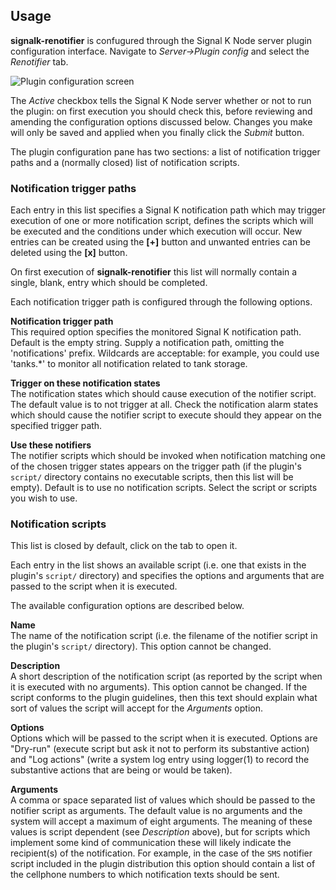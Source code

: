 ## Usage

__signalk-renotifier__ is confugured through the Signal K Node server plugin
configuration interface.
Navigate to _Server->Plugin config_ and select the _Renotifier_ tab.

![Plugin configuration screen](readme/screenshot.png)

The _Active_ checkbox tells the Signal K Node server whether or not to run the
plugin: on first execution you should check this, before reviewing and
amending the configuration options discussed below.
Changes you make will only be saved and applied when you finally click the
_Submit_ button.

The plugin configuration pane has two sections:  a list of notification
trigger paths and a (normally closed) list of notification scripts.

### Notification trigger paths  

Each entry in this list specifies a Signal K notification path which may
trigger execution of one or more notification script, defines the scripts
which will be executed and the conditions under which execution will occur.
New entries can be created using the __[+]__ button and unwanted entries can
be deleted using the __[x]__ button.

On first execution of __signalk-renotifier__ this list will normally contain
a single, blank, entry which should be completed.

Each notification trigger path is configured through the following options. 
 
__Notification trigger path__  
This required option specifies the monitored Signal K notification path.
Default is the empty string.
Supply a notification path, omitting the 'notifications' prefix.
Wildcards are acceptable: for example, you could use 'tanks.\*' to monitor all
notification related to tank storage.

__Trigger on these notification states__  
The notification states which should cause execution of the notifier script.
The default value is to not trigger at all.
Check the notification alarm states which should cause the notifier script
to execute should they appear on the specified trigger path.

__Use these notifiers__  
The notifier scripts which should be invoked when notification matching one of
the chosen trigger states appears on the trigger path (if the plugin's
`script/` directory contains no executable scripts, then this list will be
empty).
Default is to use no notification scripts.
Select the script or scripts you wish to use.

### Notification scripts

This list is closed by default, click on the tab to open it.

Each entry in the list shows an available script (i.e. one that exists in the
plugin's `script/` directory) and specifies the options and arguments that
are passed to the script when it is executed.

The available configuration options are described below.

__Name__  
The name of the notification script (i.e. the filename of the notifier script
in the plugin's `script/` directory).
This option cannot be changed.

__Description__  
A short description of the notification script (as reported by the script when
it is executed with no arguments).
This option cannot be changed.
If the script conforms to the plugin guidelines, then this text should explain
what sort of values the script will accept for the _Arguments_ option.

__Options__  
Options which will be passed to the script when it is executed.
Options are "Dry-run" (execute script but ask it not to perform its
substantive action) and "Log actions" (write a system log entry using logger(1)
to record the substantive actions that are being or would be taken).

__Arguments__  
A comma or space separated list of values which should be passed to the notifier
script as arguments.
The default value is no arguments and the system will accept a maximum of
eight arguments.
The meaning of these values is script dependent (see _Description_ above),
but for scripts which implement some kind of communication these will likely
indicate the recipient(s) of the notification.
For example, in the case of the `SMS` notifier script included in the plugin
distribution this option should contain a list of the cellphone numbers
to which notification texts should be sent.
